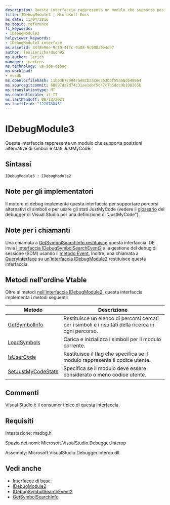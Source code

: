 ```yaml
---
description: Questa interfaccia rappresenta un modulo che supporta posizioni alternative di simboli e stati JustMyCode.
title: IDebugModule3 | Microsoft Docs
ms.date: 11/04/2016
ms.topic: reference
f1_keywords:
- IDebugModule3
helpviewer_keywords:
- IDebugModule3 interface
ms.assetid: 44f8e96e-9c59-4ffc-9a08-9c908a0e4de7
author: leslierichardson95
ms.author: lerich
manager: jmartens
ms.technology: vs-ide-debug
ms.workload:
- vssdk
ms.openlocfilehash: 11b6db77e947ae8cb2ace6353b3f55aa8db48664
ms.sourcegitcommit: 68897da7d74c31ae1ebf5d47c7b5ddc9b108265b
ms.translationtype: MT
ms.contentlocale: it-IT
ms.lasthandoff: 08/13/2021
ms.locfileid: "122078843"
---
```

# <a name="idebugmodule3"></a>IDebugModule3
Questa interfaccia rappresenta un modulo che supporta posizioni alternative di simboli e stati JustMyCode.

## <a name="syntax"></a>Sintassi

```
IDebugModule3 : IDebugModule2
```

## <a name="notes-for-implementers"></a>Note per gli implementatori
 Il motore di debug implementa questa interfaccia per supportare percorsi alternativi di simboli e per usare gli stati JustMyCode (vedere il [glossario](../../../extensibility/debugger/reference/visual-studio-debugger-glossary.md) del debugger di Visual Studio per una definizione di "JustMyCode").

## <a name="notes-for-callers"></a>Note per i chiamanti
 Una chiamata a [GetSymbolSearchInfo restituisce](../../../extensibility/debugger/reference/idebugsymbolsearchevent2-getsymbolsearchinfo.md) questa interfaccia. DE invia [l'interfaccia IDebugSymbolSearchEvent2](../../../extensibility/debugger/reference/idebugsymbolsearchevent2.md) alla gestione del debug di sessione (SDM) usando il [metodo Event.](../../../extensibility/debugger/reference/idebugeventcallback2-event.md) Inoltre, una chiamata a [QueryInterface](/cpp/atl/queryinterface) su [un'interfaccia IDebugModule2](../../../extensibility/debugger/reference/idebugmodule2.md) restituisce questa interfaccia.

## <a name="methods-in-vtable-order"></a>Metodi nell'ordine Vtable
 Oltre ai metodi [nell'interfaccia IDebugModule2,](../../../extensibility/debugger/reference/idebugmodule2.md) questa interfaccia implementa i metodi seguenti:

|Metodo|Descrizione|
|------------|-----------------|
|[GetSymbolInfo](../../../extensibility/debugger/reference/idebugmodule3-getsymbolinfo.md)|Restituisce un elenco di percorsi cercati per i simboli e i risultati della ricerca in ogni percorso.|
|[LoadSymbols](../../../extensibility/debugger/reference/idebugmodule3-loadsymbols.md)|Carica e inizializza i simboli per il modulo corrente.|
|[IsUserCode](../../../extensibility/debugger/reference/idebugmodule3-isusercode.md)|Restituisce il flag che specifica se il modulo rappresenta il codice utente.|
|[SetJustMyCodeState](../../../extensibility/debugger/reference/idebugmodule3-setjustmycodestate.md)|Specifica se il modulo deve essere considerato o meno codice utente.|

## <a name="remarks"></a>Commenti
 Visual Studio è il consumer tipico di questa interfaccia.

## <a name="requirements"></a>Requisiti
 Intestazione: msdbg.h

 Spazio dei nomi: Microsoft.VisualStudio.Debugger.Interop

 Assembly: Microsoft.VisualStudio.Debugger.Interop.dll

## <a name="see-also"></a>Vedi anche
- [Interfacce di base](../../../extensibility/debugger/reference/core-interfaces.md)
- [IDebugModule2](../../../extensibility/debugger/reference/idebugmodule2.md)
- [IDebugSymbolSearchEvent2](../../../extensibility/debugger/reference/idebugsymbolsearchevent2.md)
- [GetSymbolSearchInfo](../../../extensibility/debugger/reference/idebugsymbolsearchevent2-getsymbolsearchinfo.md)
